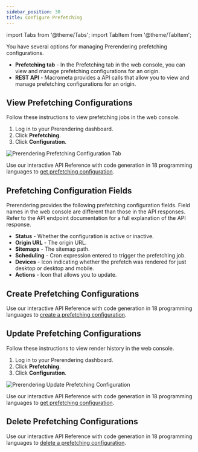 ```yaml
---
sidebar_position: 30
title: Configure Prefetching
---
```

import Tabs from '@theme/Tabs';
import TabItem from '@theme/TabItem';

You have several options for managing Prerendering prefetching configurations.

- **Prefetching tab** - In the Prefetching tab in the web console, you can view and manage prefetching configurations for an origin.
- **REST API** - Macrometa provides a API calls that allow you to view and manage prefetching configurations for an origin.

## View Prefetching Configurations

<Tabs groupId="operating-systems">
<TabItem value="console" label="Web Console">

Follow these instructions to view prefetching jobs in the web console.

1. Log in to your Prerendering dashboard.
2. Click **Prefetching**.
3. Click **Configuration**.

![Prerendering Prefetching Configuration Tab](/img/prerendering/prefetching-configuration-tab.png)

</TabItem>
<TabItem value="api" label="REST API">

Use our interactive API Reference with code generation in 18 programming languages to [get prefetching configuration](https://www.macrometa.com/docs/apiPrerendering#/paths/api-prerender-v1-origins-origin--prefetch-configs/get).

</TabItem>
</Tabs>

## Prefetching Configuration Fields

Prerendering provides the following prefetching configuration fields. Field names in the web console are different than those in the API responses. Refer to the API endpoint documentation for a full explanation of the API response.

- **Status** - Whether the configuration is active or inactive.
- **Origin URL** - The origin URL.
- **Sitemaps** - The sitemap path.
- **Scheduling** - Cron expression entered to trigger the prefetching job.
- **Devices** - Icon indicating whether the prefetch was rendered for just desktop or desktop and mobile.
- **Actions** - Icon that allows you to update.

## Create Prefetching Configurations

Use our interactive API Reference with code generation in 18 programming languages to [create a prefetching configuration](https://www.macrometa.com/docs/apiPrerendering#/paths/api-prerender-v1-origins-origin--prefetch-configs/post).

## Update Prefetching Configurations

<Tabs groupId="operating-systems2">
<TabItem value="console" label="Web Console">

Follow these instructions to view render history in the web console.

1. Log in to your Prerendering dashboard.
2. Click **Prefetching**.
3. Click **Configuration**.

![Prerendering Update Prefetching Configuration](/img/prerendering/update-prefetching-configuration.png)

</TabItem>
<TabItem value="api" label="REST API">

Use our interactive API Reference with code generation in 18 programming languages to [get prefetching configuration](https://www.macrometa.com/docs/apiPrerendering#/paths/api-prerender-v1-origins-origin--prefetch-configs/get).

</TabItem>
</Tabs>

## Delete Prefetching Configurations

Use our interactive API Reference with code generation in 18 programming languages to [delete a prefetching configuration](https://www.macrometa.com/docs/apiPrerendering#/paths/api-prerender-v1-origins-origin--prefetch-configs/delete).
